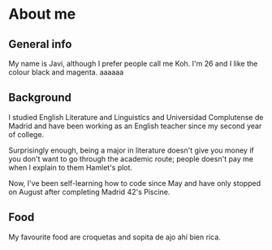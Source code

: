 # About me

## General info
My name is Javi, although I prefer people call me Koh. I'm 26 and I like the colour black and magenta.
aaaaaa
## Background
I studied English Literature and Linguistics and Universidad Complutense de Madrid and have been working as an English teacher since my second year of college.

Surprisingly enough, being a major in literature doesn't give you money if you don't want to go through the academic route; people doesn't pay me when I explain to them Hamlet's plot.

Now, I've been self-learning how to code since May and have only stopped on August after completing Madrid 42's Piscine.

## Food
My favourite food are croquetas and sopita de ajo ahí bien rica.


